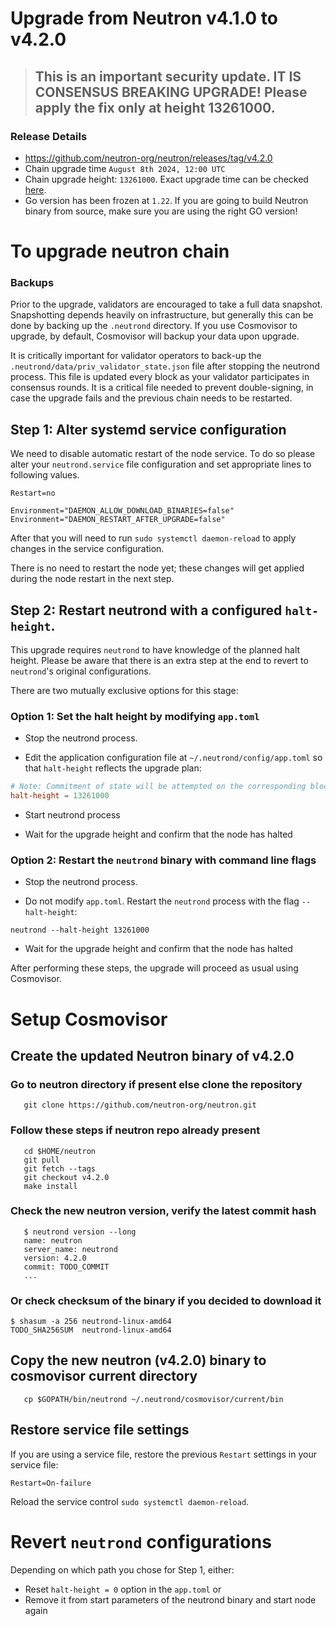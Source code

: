 # Upgrade from Neutron v4.1.0 to v4.2.0

> ## This is an important security update. IT IS CONSENSUS BREAKING UPGRADE! Please apply the fix only at height 13261000.

### Release Details
* https://github.com/neutron-org/neutron/releases/tag/v4.2.0
* Chain upgrade time `August 8th 2024, 12:00 UTC`
* Chain upgrade height: `13261000`. Exact upgrade time can be checked [here](https://www.mintscan.io/neutron/block/13261000).
* Go version has been frozen at `1.22`. If you are going to build Neutron binary from source, make sure you are using the right GO version!

# To upgrade neutron chain

### Backups

Prior to the upgrade, validators are encouraged to take a full data snapshot. Snapshotting depends heavily on infrastructure, but generally this can be done by backing up the `.neutrond` directory.
If you use Cosmovisor to upgrade, by default, Cosmovisor will backup your data upon upgrade.

It is critically important for validator operators to back-up the `.neutrond/data/priv_validator_state.json` file after stopping the neutrond process. This file is updated every block as your validator participates in consensus rounds. It is a critical file needed to prevent double-signing, in case the upgrade fails and the previous chain needs to be restarted.

## Step 1: Alter systemd service configuration

We need to disable automatic restart of the node service. To do so please alter your `neutrond.service` file configuration and set appropriate lines to following values.

```
Restart=no 

Environment="DAEMON_ALLOW_DOWNLOAD_BINARIES=false"
Environment="DAEMON_RESTART_AFTER_UPGRADE=false"
```

After that you will need to run `sudo systemctl daemon-reload` to apply changes in the service configuration.

There is no need to restart the node yet; these changes will get applied during the node restart in the next step.

## Step 2: Restart neutrond with a configured `halt-height`.

This upgrade requires `neutrond` to have knowledge of the planned halt height. Please be aware that there is an extra step at the end to revert to `neutrond`'s original configurations.

There are two mutually exclusive options for this stage:

### Option 1: Set the halt height by modifying `app.toml`

* Stop the neutrond process.

* Edit the application configuration file at `~/.neutrond/config/app.toml` so that `halt-height` reflects the upgrade plan:

```toml
# Note: Commitment of state will be attempted on the corresponding block.
halt-height = 13261000
```
* Start neutrond process

* Wait for the upgrade height and confirm that the node has halted

### Option 2: Restart the `neutrond` binary with command line flags

* Stop the neutrond process.

* Do not modify `app.toml`. Restart the `neutrond` process with the flag `--halt-height`:
```shell
neutrond --halt-height 13261000
```

* Wait for the upgrade height and confirm that the node has halted

After performing these steps, the upgrade will proceed as usual using Cosmovisor.

# Setup Cosmovisor
## Create the updated Neutron binary of v4.2.0

### Go to neutron directory if present else clone the repository

```shell
   git clone https://github.com/neutron-org/neutron.git
```

### Follow these steps if neutron repo already present

```shell
   cd $HOME/neutron
   git pull
   git fetch --tags
   git checkout v4.2.0
   make install
```

### Check the new neutron version, verify the latest commit hash
```shell
   $ neutrond version --long
   name: neutron
   server_name: neutrond
   version: 4.2.0
   commit: TODO_COMMIT
   ...
```

### Or check checksum of the binary if you decided to download it

```shell
$ shasum -a 256 neutrond-linux-amd64
TODO_SHA256SUM  neutrond-linux-amd64
```

## Copy the new neutron (v4.2.0) binary to cosmovisor current directory
```shell
   cp $GOPATH/bin/neutrond ~/.neutrond/cosmovisor/current/bin
```

## Restore service file settings

If you are using a service file, restore the previous `Restart` settings in your service file: 
```
Restart=On-failure 
```
Reload the service control `sudo systemctl daemon-reload`.

# Revert `neutrond` configurations

Depending on which path you chose for Step 1, either:

* Reset `halt-height = 0` option in the `app.toml` or
* Remove it from start parameters of the neutrond binary and start node again
